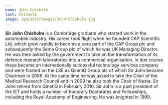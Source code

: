 ```yaml
---
name: John Chisholm
last: Chisholm
image: /get2015/images/John-Chisholm.jpg
---
```


**Sir John Chisholm** is a Cambridge graduate who started work in the automobile industry. His career took flight when he founded CAP Scientific Ltd, which grew rapidly to become a core part of the CAP Group plc and subsequently the Sema Group plc of which he was UK Managing Director. He was then asked by the government to take on the transformation of its defence research laboratories into a commercial organisation. In due course these became an internationally successful technology services company and were floated on the LSE as QinetiQ Group plc of which Sir John became Chairman in 2006\. At the same time he was asked to take the Chair of the Medical Research Council and in 2009 he also took the Chair of Nesta. Sir John retired from QinetiQ in February 2010\. Sir John is a past president of the IET and holds a number of honorary Doctorates and Fellowships, including the Royal Academy of Engineering. He was knighted in 1999.
